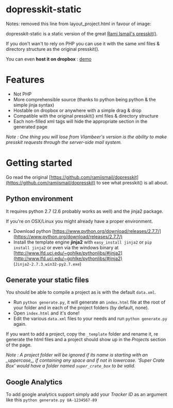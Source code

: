 dopresskit-static
=================

Notes: removed this line from layout_project.html in favour of image:
<!-- {% block title %}{{ project.title }}{% endblock %} -->

dopresskit-static is a static version of the great [Rami Ismail's presskit()](https://github.com/ramiismail/dopresskit).

If you don't wan't to rely on PHP you can use it with the same xml files & directory structure as the original presskit().

You can even **host it on dropbox** : [demo](https://dl.dropboxusercontent.com/u/8211966/presskit-static/index.html)

# Features
* Not PHP
* More comprehensible source (thanks to python being python & the simple jinja syntax)
* Hostable on dropbox or anywhere with a simple drag & drop
* Compatible with the original presskit() xml files & directory structure
* Each non-filled xml tags will hide the appropriate section in the generated page

*Note : One thing you will lose from Vlambeer's version is the ability to make presskit requests through the server-side mail system.*

# Getting started
Go read the original [https://github.com/ramiismail/dopresskit](https://github.com/ramiismail/dopresskit) to see what presskit() is all about.

## Python environment
It requires python 2.7 (2.6 probably works as well) and the jinja2 package.

If you're on OSX/Linux you might already have a proper environment.

* Download python [https://www.python.org/download/releases/2.7.7/](https://www.python.org/download/releases/2.7.7/)
* Install the template engine **jinja2** with `easy_install jinja2` or `pip install jinja2` or even via the windows binary at [http://www.lfd.uci.edu/~gohlke/pythonlibs/#jinja2](http://www.lfd.uci.edu/~gohlke/pythonlibs/#jinja2) (`Jinja2‑2.7.3.win32‑py2.7.exe`)

## Generate your static files
You should be able to compile a project as is with the default `data.xml`.

* Run `python generate.py`, it will generate an `index.html` file at the root of your folder and in each of the project folders (by default, none).
* Open `index.html` and it's done!
* Edit the various `data.xml` files to your needs and run `python generate.py` again.

If you want to add a project, copy the `_template` folder and rename it, re generate the html files and a project should show up in the *Projects* section of the page.

*Note : A project folder will be ignored if its name is starting with an \_uppercase_, if containing any space and if not in lowercase. 'Super Crate Box' would have a folder named `super_crate_box` to be valid.*

## Google Analytics
To add google analytics support simply add your *Tracker ID* as an argument like this `python generate.py UA-1234567-89`
